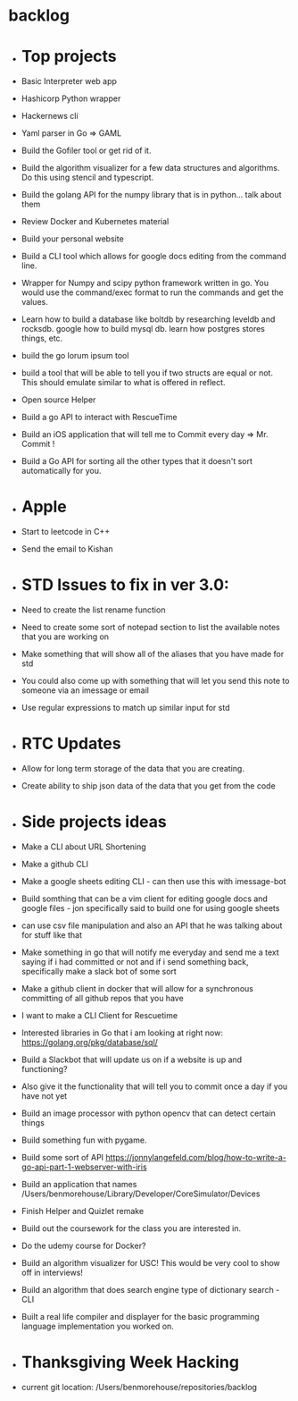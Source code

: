 # backlog 

 - # Top projects

 - Basic Interpreter web app
 - Hashicorp Python wrapper
 - Hackernews cli
 - Yaml parser in Go => GAML
 - Build the Gofiler tool or get rid of it.
 - Build the algorithm visualizer for a few data structures and algorithms. Do this using stencil and typescript.
 - Build the golang API for the numpy library that is in python... talk about them
 - Review Docker and Kubernetes material 
 - Build your personal website
 - Build a CLI tool which allows for google docs editing from the command line.
 - Wrapper for Numpy and scipy python framework written in go. You would use the command/exec format to run the commands and get the values.
 - Learn how to build a database like boltdb by researching leveldb and rocksdb. google how to build mysql db. learn how postgres stores things, etc.
 - build the go lorum ipsum tool 
 - build a tool that will be able to tell you if two structs are equal or not. This should emulate similar to what is offered in reflect.
 - Open source Helper
 - Build a go API to interact with RescueTime
 - Build an iOS application that will tell me to Commit every day => Mr. Commit !
 - Build a Go API for sorting all the other types that it doesn't sort automatically for you.

 - # Apple

 - Start to leetcode in C++
 - Send the email to Kishan

 - # STD Issues to fix in ver 3.0:
 - Need to create the list rename function 
 - Need to create some sort of notepad section to list the available notes that you are working on 
 - Make something that will show all of the aliases that you have made for std 
 - You could also come up with something that will let you send this note to someone via an imessage or email 
 - Use regular expressions to match up similar input for std

 - # RTC Updates

 - Allow for long term storage of the data that you are creating.
 - Create ability to ship json data of the data that you get from the code

 - # Side projects ideas
 - Make a CLI about URL Shortening 
 - Make a github CLI
 - Make a google sheets editing CLI - can then use this with imessage-bot
 - Build somthing that can be a vim client for editing google docs and google files - jon specifically said to build one for using google sheets
 - 	can use csv file manipulation and also an API that he was talking about for stuff like that
 - Make something in go that will notify me everyday and send me a text saying if i had committed or not and if i send something back, specifically make a slack bot of some sort 
 - Make a github client in docker that will allow for a synchronous committing of all github repos that you have
 - I want to make a CLI Client for Rescuetime

 - Interested libraries in Go that i am looking at right now: https://golang.org/pkg/database/sql/  
 - Build a Slackbot that will update us on if a website is up and functioning?
 - 	Also give it the functionality that will tell you to commit once a day if you have not yet

 - Build an image processor with python opencv that can detect certain things 
 - Build something fun with pygame.

 - Build some sort of API https://jonnylangefeld.com/blog/how-to-write-a-go-api-part-1-webserver-with-iris
 - Build an application that names /Users/benmorehouse/Library/Developer/CoreSimulator/Devices
 - Finish Helper and Quizlet remake 
 - Build out the coursework for the class you are interested in.
 - Do the udemy course for Docker?
 - Build an algorithm visualizer for USC! This would be very cool to show off in interviews! 
 - Build an algorithm that does search engine type of dictionary search - CLI
 - Built a real life compiler and displayer for the basic programming language implementation you worked on.

 - # Thanksgiving Week Hacking

 - current git location: /Users/benmorehouse/repositories/backlog
